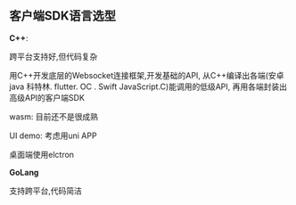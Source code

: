 

## 客户端SDK语言选型

**C++**:

跨平台支持好,但代码复杂

用C++开发底层的Websocket连接框架,开发基础的API, 从C++编译出各端(安卓java 科特林. flutter. OC . Swift
JavaScript.C)能调用的低级API, 再用各端封装出高级API的客户端SDK

wasm: 目前还不是很成熟

UI demo: 考虑用uni APP

桌面端使用elctron





**GoLang**

支持跨平台,代码简洁